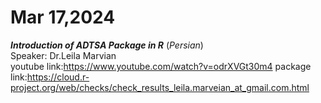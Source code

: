 # Mar 17,2024
***Introduction of ADTSA Package in R*** (*Persian*)<br />
Speaker: Dr.Leila Marvian <br />
youtube link:https://www.youtube.com/watch?v=odrXVGt30m4
package link:https://cloud.r-project.org/web/checks/check_results_leila.marveian_at_gmail.com.html

